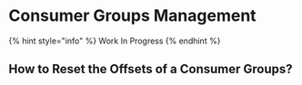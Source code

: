 # Consumer Groups Management

{% hint style="info" %}
Work In Progress
{% endhint %}



## How to Reset the Offsets of a Consumer Groups?



